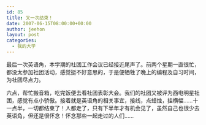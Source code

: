 ```yaml
---
id: 85
title: 又一次结束！
date: 2007-06-15T08:00:00+00:00
author: jeehon
layout: post
categories:
  - 我的大学
---
```

最后一次英语角，本学期的社团工作会议已经接近尾声了。前两个星期一直很忙，都没太参加社团活动，感觉挺不好意思的，于是便牺牲了晚上的编程及自习时间，为社团尽点力。
    
六点，帮忙搬音箱，吃完饭便去看社团表彰大会。我们的社团又被评为西电明星社团，感觉有点小骄傲。接着就是英语角的相关事宜，接线，点蜡烛，挂横幅……十一点半，一切都结束了！人都走了，只有下半年才有机会见了，虽然自己也很少去英语角，但还是很怀念！怀念那些一起走过的人们……